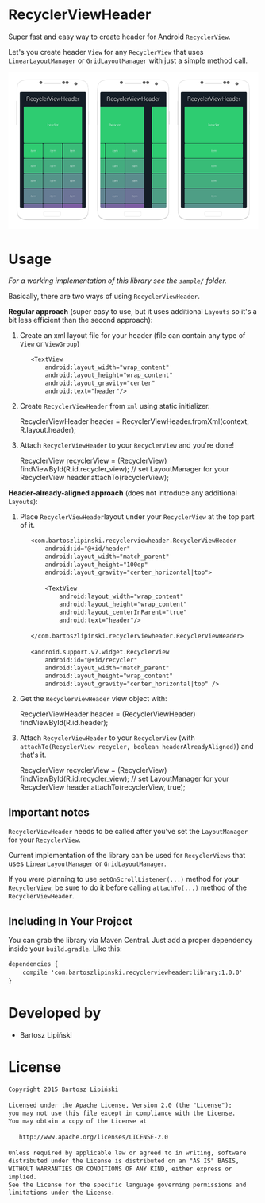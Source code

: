 RecyclerViewHeader
==================
Super fast and easy way to create header for Android `RecyclerView`.

Let's you create header `View` for any `RecyclerView` that uses `LinearLayoutManager` or `GridLayoutManager` with just a simple method call.

![ ](/RecyclerViewHeader.png)

Usage
=====
*For a working implementation of this library see the `sample/` folder.*

Basically, there are two ways of using `RecyclerViewHeader`.

**Regular approach** (super easy to use, but it uses additional `Layouts` so it's a bit less efficient than the second approach):

  1. Create an xml layout file for your header (file can contain any type of `View` or `ViewGroup`)

        <FrameLayout
            android:layout_width="match_parent"
            android:layout_height="100dp">

            <TextView
                android:layout_width="wrap_content"
                android:layout_height="wrap_content"
                android:layout_gravity="center"
                android:text="header"/>

        </FrameLayout>

  2. Create `RecyclerViewHeader` from `xml` using static initializer.

        RecyclerViewHeader header = RecyclerViewHeader.fromXml(context, R.layout.header);

  3. Attach `RecyclerViewHeader` to your `RecyclerView` and you're done!

        RecyclerView recyclerView = (RecyclerView) findViewById(R.id.recycler_view);
        // set LayoutManager for your RecyclerView
        header.attachTo(recyclerView);

**Header-already-aligned approach** (does not introduce any additional `Layouts`):

  1. Place `RecyclerViewHeader`layout under your `RecyclerView` at the top part of it.

        <FrameLayout
            android:layout_width="match_parent"
            android:layout_height="wrap_content">

            <com.bartoszlipinski.recyclerviewheader.RecyclerViewHeader
                android:id="@+id/header"
                android:layout_width="match_parent"
                android:layout_height="100dp"
                android:layout_gravity="center_horizontal|top">

                <TextView
                    android:layout_width="wrap_content"
                    android:layout_height="wrap_content"
                    android:layout_centerInParent="true"
                    android:text="header"/>

            </com.bartoszlipinski.recyclerviewheader.RecyclerViewHeader>

            <android.support.v7.widget.RecyclerView
                android:id="@+id/recycler"
                android:layout_width="match_parent"
                android:layout_height="wrap_content"
                android:layout_gravity="center_horizontal|top" />

        </FrameLayout>

  2. Get the `RecyclerViewHeader` view object with:

        RecyclerViewHeader header = (RecyclerViewHeader) findViewById(R.id.header);

  3. Attach `RecyclerViewHeader` to your `RecyclerView` (with `attachTo(RecyclerView recycler, boolean headerAlreadyAligned)`) and that's it.

        RecyclerView recyclerView = (RecyclerView) findViewById(R.id.recycler_view);
        // set LayoutManager for your RecyclerView
        header.attachTo(recyclerView, true);


Important notes
---------------

`RecyclerViewHeader` needs to be called after you've set the `LayoutManager` for your `RecyclerView`.

Current implementation of the library can be used for `RecyclerViews` that uses `LinearLayoutManager` or `GridLayoutManager`.

If you were planning to use `setOnScrollListener(...)` method for your `RecyclerView`, be sure to do it before calling `attachTo(...)` method of the `RecyclerViewHeader`.


Including In Your Project
-------------------------
You can grab the library via Maven Central. Just add a proper dependency inside your `build.gradle`. Like this:

```xml
dependencies {
    compile 'com.bartoszlipinski.recyclerviewheader:library:1.0.0'
}
```

Developed by
============
 * Bartosz Lipiński

License
=======

    Copyright 2015 Bartosz Lipiński
    
    Licensed under the Apache License, Version 2.0 (the "License");
    you may not use this file except in compliance with the License.
    You may obtain a copy of the License at

       http://www.apache.org/licenses/LICENSE-2.0

    Unless required by applicable law or agreed to in writing, software
    distributed under the License is distributed on an "AS IS" BASIS,
    WITHOUT WARRANTIES OR CONDITIONS OF ANY KIND, either express or implied.
    See the License for the specific language governing permissions and
    limitations under the License.
